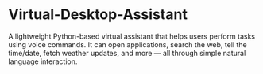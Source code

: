 # Virtual-Desktop-Assistant
A lightweight Python-based virtual assistant that helps users perform tasks using voice commands. It can open applications, search the web, tell the time/date, fetch weather updates, and more — all through simple natural language interaction.
